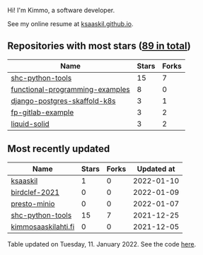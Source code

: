 Hi! I'm Kimmo, a software developer.

See my online resume at [ksaaskil.github.io](https://ksaaskil.github.io).

<!-- repositories starts -->

## Repositories with most stars ([89 in total](https://github.com/ksaaskil?tab=repositories))
| Name        | Stars           | Forks  |
| ------------- |-------------| -----|
|[shc-python-tools](https://github.com/ksaaskil/shc-python-tools)|15|7
|[functional-programming-examples](https://github.com/ksaaskil/functional-programming-examples)|8|0
|[django-postgres-skaffold-k8s](https://github.com/ksaaskil/django-postgres-skaffold-k8s)|3|1
|[fp-gitlab-example](https://github.com/ksaaskil/fp-gitlab-example)|3|2
|[liquid-solid](https://github.com/ksaaskil/liquid-solid)|3|2

<!-- repositories ends -->
<!-- recent_repositories starts -->

## Most recently updated
| Name        | Stars           | Forks  | Updated at
| ------------- |-------------| -----|-----|
|[ksaaskil](https://github.com/ksaaskil/ksaaskil)|1|0|2022-01-10
|[birdclef-2021](https://github.com/ksaaskil/birdclef-2021)|0|0|2022-01-09
|[presto-minio](https://github.com/ksaaskil/presto-minio)|0|0|2022-01-07
|[shc-python-tools](https://github.com/ksaaskil/shc-python-tools)|15|7|2021-12-25
|[kimmosaaskilahti.fi](https://github.com/ksaaskil/kimmosaaskilahti.fi)|0|0|2021-12-05

<!-- recent_repositories ends -->
<!-- updated_at starts -->
Table updated on Tuesday, 11. January 2022. See the code [here](https://github.com/ksaaskil/ksaaskil).
<!-- updated_at ends -->
